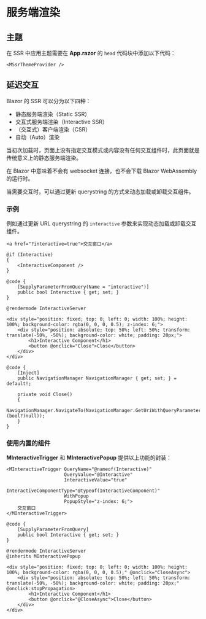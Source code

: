 ﻿# 服务端渲染

<app-alert type='warning' content='以下内容仅推荐在非全局交互模式下使用。虽然全局交互下可能不会报错，但是没有必要且会生成冗余的代码。'><app-alert>

## 主题

在 SSR 中应用主题需要在 **App.razor** 的 `head` 代码块中添加以下代码：

```razor
<MSsrThemeProvider />
```

<app-alert type='warning' content='如需动态切换主题，因为SSR和现有逻辑的限制，我们不提供可行的方案，建议改用全局交互模式。'><app-alert>

## 延迟交互

Blazor 的 SSR 可以分为以下四种：

- 静态服务端渲染（Static SSR）
- 交互式服务端渲染（Interactive SSR）
- （交互式）客户端渲染（CSR）
- 自动（Auto）渲染

当初次加载时，页面上没有指定交互模式或内容没有任何交互组件时，此页面就是传统意义上的静态服务端渲染。

在 Blazor 中意味着不会有 websocket 连接，也不会下载 Blazor WebAssembly 的运行时。

当需要交互时，可以通过更新 querystring 的方式来动态加载或卸载交互组件。

### 示例

例如通过更新 URL querystring 的 `interactive` 参数来实现动态加载或卸载交互组件。

``` razor Home.razor
<a href="?interactive=true">交互窗口</a>

@if (Interactive)
{
    <InteractiveComponent />
}

@code {
    [SupplyParameterFromQuery(Name = "interactive")]
    public bool Interactive { get; set; }
}
```

``` razor InteractiveComponent.razor
@rendermode InteractiveServer

<div style="position: fixed; top: 0; left: 0; width: 100%; height: 100%; background-color: rgba(0, 0, 0, 0.5); z-index: 6;">
    <div style="position: absolute; top: 50%; left: 50%; transform: translate(-50%, -50%); background-color: white; padding: 20px;">
        <h1>Interactive Component</h1>
        <button @onclick="Close">Close</button>
    </div>
</div>

@code {
    [Inject]
    public NavigationManager NavigationManager { get; set; } = default!;

    private void Close()
    {
        NavigationManager.NavigateTo(NavigationManager.GetUriWithQueryParameter("interactive", (bool?)null));
    }
}
```

### 使用内置的组件

**MInteractiveTrigger** 和 **MInteractivePopup** 提供以上功能的封装：

``` razor Home.razor
<MInteractiveTrigger QueryName="@nameof(Interactive)"
                     QueryValue="@Interactive"
                     InteractiveValue="true"
                     InteractiveComponentType="@typeof(InteractiveComponent)"
                     WithPopup
                     PopupStyle="z-index: 6;">
    交互窗口
</MInteractiveTrigger>

@code {
    [SupplyParameterFromQuery]
    public bool Interactive { get; set; }
}
```

``` razor InteractiveComponent.razor
@rendermode InteractiveServer
@inherits MInteractivePopup

<div style="position: fixed; top: 0; left: 0; width: 100%; height: 100%; background-color: rgba(0, 0, 0, 0.5);" @onclick="CloseAsync">
    <div style="position: absolute; top: 50%; left: 50%; transform: translate(-50%, -50%); background-color: white; padding: 20px;" @onclick:stopPropagation>
        <h1>Interactive Component</h1>
        <button @onclick="@CloseAsync">Close</button>
    </div>
</div>
```
